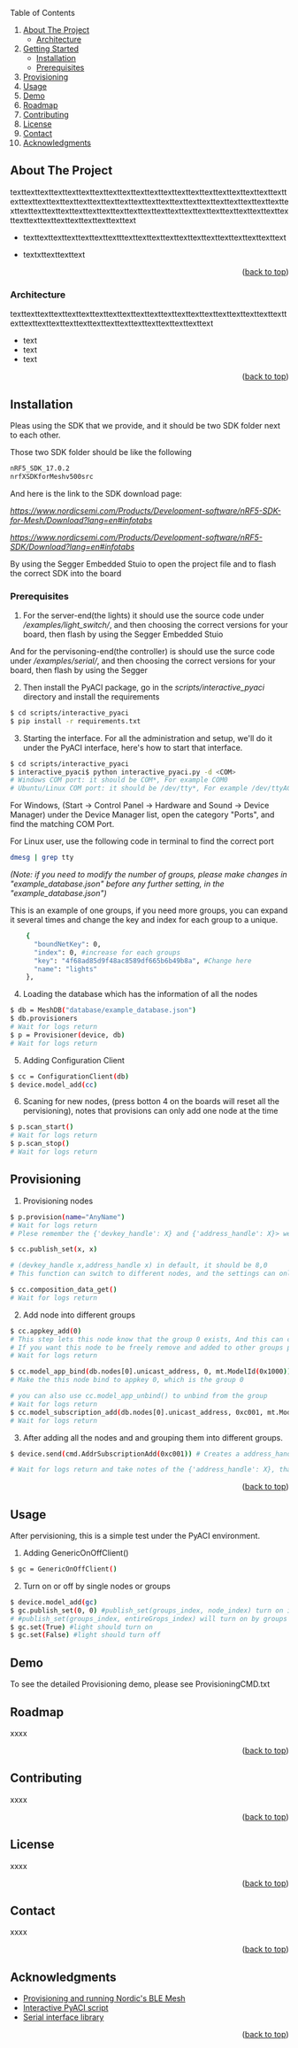 <a name="BLE Mesh Project Readme"></a>

<!-- Original Readme Credit: https://github.com/othneildrew/Best-README-Template/blob/master/README.md -->





<!-- PROJECT SHIELDS -->
<!--
*** I'm using markdown "reference style" links for readability.
*** Reference links are enclosed in brackets [ ] instead of parentheses ( ).
*** See the bottom of this document for the declaration of the reference variables
*** for contributors-url, forks-url, etc. This is an optional, concise syntax you may use.
*** https://www.markdownguide.org/basic-syntax/#reference-style-links
-->


<!-- TABLE OF CONTENTS -->

  <summary>Table of Contents</summary>
  <ol>
    <li>
      <a href="#about-the-project">About The Project</a>
      <ul>
        <li><a href="#architecture">Architecture</a></li>
      </ul>
    </li>
    <li>
      <a href="#getting-started">Getting Started</a>
      <ul>
        <li><a href="#installation">Installation</a></li>
        <li><a href="#prerequisites">Prerequisites</a></li>
      </ul>
    </li>
    <li><a href="#provisioning">Provisioning</a></li>
    <li><a href="#usage">Usage</a></li>
    <li><a href="#demo">Demo</a></li>
    <li><a href="#roadmap">Roadmap</a></li>
    <li><a href="#contributing">Contributing</a></li>
    <li><a href="#license">License</a></li>
    <li><a href="#contact">Contact</a></li>
    <li><a href="#acknowledgments">Acknowledgments</a></li>
  </ol>




<!-- ABOUT THE PROJECT -->
## About The Project

texttexttexttexttexttexttexttexttexttexttexttexttexttexttexttexttexttexttexttexttexttexttexttexttexttexttexttexttexttexttexttexttexttexttexttexttexttexttexttexttexttexttexttexttexttexttexttexttexttexttexttexttexttexttexttexttexttexttexttexttexttexttexttexttexttexttexttexttexttext
* texttexttexttexttexttexttextttexttexttexttexttexttexttexttexttexttexttexttext

* textxttexttexttext

<p align="right">(<a href="#readme-top">back to top</a>)</p>

### Architecture

texttexttexttexttexttexttexttexttexttexttexttexttexttexttexttexttexttexttexttexttexttexttexttexttexttexttexttexttexttexttexttexttexttexttext

* text
* text
* text


<p align="right">(<a href="#readme-top">back to top</a>)</p>



<!-- GETTING STARTED -->
## Installation

Pleas using the SDK that we provide, and it should be two SDK folder next to each other.

Those two SDK folder should be like the following

```sh
nRF5_SDK_17.0.2
nrfXSDKforMeshv500src
```

And here is the link to the SDK download page:

*https://www.nordicsemi.com/Products/Development-software/nRF5-SDK-for-Mesh/Download?lang=en#infotabs*


*https://www.nordicsemi.com/Products/Development-software/nRF5-SDK/Download?lang=en#infotabs*

By using the Segger Embedded Stuio to open the project file and to flash the correct SDK into the board

### Prerequisites

1. For the server-end(the lights) it should use the source code under *<nrfXSDKforMeshvXXXsrc>/examples/light_switch/*, and then choosing the correct versions for your board, then flash by using the Segger Embedded Stuio

And for the pervisoning-end(the controller) is should use the surce code under *<nrfXSDKforMeshvXXXsrc>/examples/serial/*, and then choosing the correct versions for your board, then flash by using the Segger 

2. Then install the PyACI package, go in the *scripts/interactive_pyaci* directory and install the requirements
```sh
$ cd scripts/interactive_pyaci
$ pip install -r requirements.txt
```

3. Starting the interface. For all the administration and setup, we'll do it under the PyACI interface, here's how to start that interface.

```sh
$ cd scripts/interactive_pyaci
$ interactive_pyaci$ python interactive_pyaci.py -d <COM>
# Windows COM port: it should be COM*, For example COM0
# Ubuntu/Linux COM port: it should be /dev/tty*, For example /dev/ttyACM0
```
For Windows, (Start → Control Panel → Hardware and Sound → Device Manager) under the Device Manager list, open the category "Ports", and find the matching COM Port.

For Linux user, use the following code in terminal to find the correct port
```sh
dmesg | grep tty
```

*(Note: if you need to modify the number of groups, please make changes in "example_database.json" before any further setting, in the "example_database.json")*

This is an example of one groups, if you need more groups, you can expand it several times and change the key and index for each group to a unique.

```sh
    {
      "boundNetKey": 0,
      "index": 0, #increase for each groups
      "key": "4f68ad85d9f48ac8589df665b6b49b8a", #Change here
      "name": "lights"
    },
```

4.  Loading the database which has the information of all the nodes


```sh
$ db = MeshDB("database/example_database.json")
$ db.provisioners
# Wait for logs return
$ p = Provisioner(device, db)
# Wait for logs return
```

5. Adding Configuration Client
```sh
$ cc = ConfigurationClient(db)
$ device.model_add(cc)
```

6. Scaning for new nodes, (press botton 4 on the boards will reset all the pervisioning), notes that provisions can only add one node at the time
```sh
$ p.scan_start()
# Wait for logs return
$ p.scan_stop()
# Wait for logs return
```


## Provisioning

1. Provisioning nodes
 ```sh
$ p.provision(name="AnyName")
# Wait for logs return
# Plese remember the {'devkey_handle': X} and {'address_handle': X}> we were using this in the next steps. 

$ cc.publish_set(x, x) 

# (devkey_handle x,address_handle x) in default, it should be 8,0
# This function can switch to different nodes, and the settings can only be broadcast to one node only. This command must be added every time you want to broadcast settings changes to different nodes

$ cc.composition_data_get()
# Wait for logs return
```

2. Add node into different groups
```sh
$ cc.appkey_add(0) 
# This step lets this node know that the group 0 exists, And this can continue to the next step to add this node to this group.
# If you want this node to be freely remove and added to other groups please add other groups like "cc.appkey_add(1) cc.appkey_add(2) ..."
# Wait for logs return

$ cc.model_app_bind(db.nodes[0].unicast_address, 0, mt.ModelId(0x1000)) 
# Make the this node bind to appkey 0, which is the group 0

# you can also use cc.model_app_unbind() to unbind from the group
# Wait for logs return
$ cc.model_subscription_add(db.nodes[0].unicast_address, 0xc001, mt.ModelId(0x1000)) # Add to subscription to group 0xC001
# Wait for logs return
```
3. After adding all the nodes and and grouping them into different groups.
```sh
$ device.send(cmd.AddrSubscriptionAdd(0xc001)) # Creates a address_handle for all the set, this would be the entireGrops_index, we will use this to control different groups.

# Wait for logs return and take notes of the {'address_handle': X}, that will be the address_handle for the entire grops(We will use this to control different groups)
```

<p align="right">(<a href="#readme-top">back to top</a>)</p>



<!-- USAGE EXAMPLES -->
## Usage

After pervisioning, this is a simple test under the PyACI environment.

1. Adding GenericOnOffClient()
```sh
$ gc = GenericOnOffClient()
```
2. Turn on or off by single nodes or groups
```sh
$ device.model_add(gc)
$ gc.publish_set(0, 0) #publish_set(groups_index, node_index) turn on individual nodes
# #publish_set(groups_index, entireGrops_index) will turn on by groups
$ gc.set(True) #light should turn on
$ gc.set(False) #light should turn off
```

<!-- DEMO -->
## Demo

To see the detailed Provisioning demo, please see ProvisioningCMD.txt

<!-- ROADMAP -->
## Roadmap

xxxx

<p align="right">(<a href="#readme-top">back to top</a>)</p>



<!-- CONTRIBUTING -->
## Contributing

xxxx

<p align="right">(<a href="#readme-top">back to top</a>)</p>



<!-- LICENSE -->
## License

xxxx

<p align="right">(<a href="#readme-top">back to top</a>)</p>



<!-- CONTACT -->
## Contact

xxxx

<p align="right">(<a href="#readme-top">back to top</a>)</p>



<!-- ACKNOWLEDGMENTS -->
## Acknowledgments


* [Provisioning and running Nordic's BLE Mesh](https://devzone.nordicsemi.com/guides/short-range-guides/b/mesh-networks/posts/provisioning-and-running-nordic-s-ble-mesh-with-python-application-controller-interface-pyaci)
* [Interactive PyACI script](https://infocenter.nordicsemi.com/topic/com.nordic.infocenter.meshsdk.v5.0.0/md_scripts_interactive_pyaci_README.html)
* [Serial interface library](https://infocenter.nordicsemi.com/topic/com.nordic.infocenter.meshsdk.v5.0.0/md_doc_user_guide_modules_serial.html)

<p align="right">(<a href="#readme-top">back to top</a>)</p>


<!-- More info pleace take a look at those page-->

<!-- https://infocenter.nordicsemi.com/index.jsp?topic=%2Fcom.nordic.infocenter.meshsdk.v5.0.0%2Fmd_examples_provisioner_README.html&anchor=provisioner_example_assignment -->

<!-- https://devzone.nordicsemi.com/guides/short-range-guides/b/mesh-networks/posts/provisioning-and-running-nordic-s-ble-mesh-with-python-application-controller-interface-pyaci -->

<!-- https://infocenter.nordicsemi.com/index.jsp?topic=%2Fcom.nordic.infocenter.meshsdk.v5.0.0%2Fmd_examples_provisioner_README.html&anchor=provisioner_example_assignment -->





